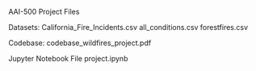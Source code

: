 AAI-500 Project Files

Datasets:
California_Fire_Incidents.csv
all_conditions.csv
forestfires.csv

Codebase:
codebase_wildfires_project.pdf

Jupyter Notebook File
project.ipynb
